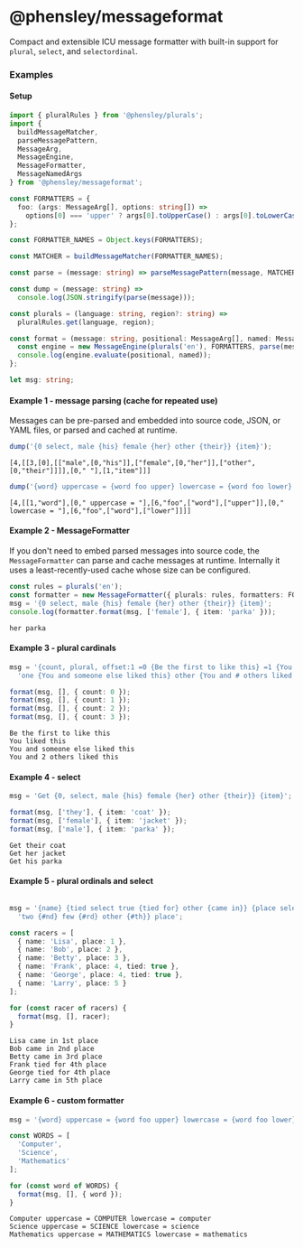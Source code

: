 # @phensley/messageformat

Compact and extensible ICU message formatter with built-in support for `plural`, `select`, and `selectordinal`.

### Examples

#### Setup

```typescript
import { pluralRules } from '@phensley/plurals';
import {
  buildMessageMatcher,
  parseMessagePattern,
  MessageArg,
  MessageEngine,
  MessageFormatter,
  MessageNamedArgs
} from '@phensley/messageformat';

const FORMATTERS = {
  foo: (args: MessageArg[], options: string[]) =>
    options[0] === 'upper' ? args[0].toUpperCase() : args[0].toLowerCase()
};

const FORMATTER_NAMES = Object.keys(FORMATTERS);

const MATCHER = buildMessageMatcher(FORMATTER_NAMES);

const parse = (message: string) => parseMessagePattern(message, MATCHER);

const dump = (message: string) =>
  console.log(JSON.stringify(parse(message)));

const plurals = (language: string, region?: string) =>
  pluralRules.get(language, region);

const format = (message: string, positional: MessageArg[], named: MessageNamedArgs = {}) => {
  const engine = new MessageEngine(plurals('en'), FORMATTERS, parse(message));
  console.log(engine.evaluate(positional, named));
};

let msg: string;
```

#### Example 1 - message parsing (cache for repeated use)

Messages can be pre-parsed and embedded into source code, JSON, or YAML files, or parsed and cached at runtime.

```typescript
dump('{0 select, male {his} female {her} other {their}} {item}');
```
```
[4,[[3,[0],[["male",[0,"his"]],["female",[0,"her"]],["other",[0,"their"]]]],[0," "],[1,"item"]]]
```

```typescript
dump('{word} uppercase = {word foo upper} lowercase = {word foo lower}');
```

```
[4,[[1,"word"],[0," uppercase = "],[6,"foo",["word"],["upper"]],[0," lowercase = "],[6,"foo",["word"],["lower"]]]]
```

#### Example 2 - MessageFormatter

If you don't need to embed parsed messages into source code, the `MessageFormatter` can parse and cache messages at runtime. Internally it uses a least-recently-used cache whose size can be configured.

```typescript
const rules = plurals('en');
const formatter = new MessageFormatter({ plurals: rules, formatters: FORMATTERS, cacheSize: 100 });
msg = '{0 select, male {his} female {her} other {their}} {item}';
console.log(formatter.format(msg, ['female'], { item: 'parka' }));
```

```
her parka
```

#### Example 3 - plural cardinals

```typescript
msg = '{count, plural, offset:1 =0 {Be the first to like this} =1 {You liked this} ' +
  'one {You and someone else liked this} other {You and # others liked this}}';

format(msg, [], { count: 0 });
format(msg, [], { count: 1 });
format(msg, [], { count: 2 });
format(msg, [], { count: 3 });
```

```
Be the first to like this
You liked this
You and someone else liked this
You and 2 others liked this
```

#### Example 4 - select

```typescript
msg = 'Get {0, select, male {his} female {her} other {their}} {item}';

format(msg, ['they'], { item: 'coat' });
format(msg, ['female'], { item: 'jacket' });
format(msg, ['male'], { item: 'parka' });
```

```
Get their coat
Get her jacket
Get his parka
```

#### Example 5 - plural ordinals and select


```typescript

msg = '{name} {tied select true {tied for} other {came in}} {place selectordinal one {#st} ' +
  'two {#nd} few {#rd} other {#th}} place';

const racers = [
  { name: 'Lisa', place: 1 },
  { name: 'Bob', place: 2 },
  { name: 'Betty', place: 3 },
  { name: 'Frank', place: 4, tied: true },
  { name: 'George', place: 4, tied: true },
  { name: 'Larry', place: 5 }
];

for (const racer of racers) {
  format(msg, [], racer);
}
```

```
Lisa came in 1st place
Bob came in 2nd place
Betty came in 3rd place
Frank tied for 4th place
George tied for 4th place
Larry came in 5th place
```

#### Example 6 - custom formatter

```typescript
msg = '{word} uppercase = {word foo upper} lowercase = {word foo lower}';

const WORDS = [
  'Computer',
  'Science',
  'Mathematics'
];

for (const word of WORDS) {
  format(msg, [], { word });
}
```

```
Computer uppercase = COMPUTER lowercase = computer
Science uppercase = SCIENCE lowercase = science
Mathematics uppercase = MATHEMATICS lowercase = mathematics
```